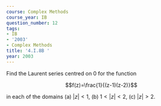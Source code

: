 ```yaml
---
course: Complex Methods
course_year: IB
question_number: 12
tags:
- IB
- '2003'
- Complex Methods
title: '4.I.8B '
year: 2003
---
```



Find the Laurent series centred on 0 for the function

$$f(z)=\frac{1}{(z-1)(z-2)}$$

in each of the domains
(a) $|z|<1$,
(b) $1<|z|<2$,
(c) $|z|>2$.